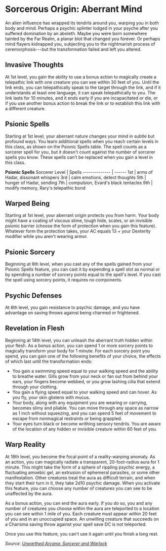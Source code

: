 # Sorcerous Origin: Aberrant Mind
An alien influence has wrapped its tendrils around you, warping you in both body and mind. Perhaps a psychic splinter lodged in your psyche after you suffered domination by an aboleth. Maybe you were born somewhere tainted by the Far Realm, a planar blot that changed you forever. Or perhaps mind flayers kidnapped you, subjecting you to the nightmarish process of ceremorphosis---but the transformation failed and left you altered.

## Invasive Thoughts
At 1st level, you gain the ability to use a bonus action to magically create a telepathic link with one creature you can see within 30 feet of you. Until the link ends, you can telepathically speak to the target through the link, and if it understands at least one language, it can speak telepathically to you. The link lasts for 10 minutes, and it ends early if you are incapacitated or die, or if you use another bonus action to break the link or to establish this link with a different creature.

## Psionic Spells
Starting at 1st level, your aberrant nature changes your mind in subtle but profound ways. You learn additional spells when you reach certain levels in this class, as shown on the Psionic Spells table. The spell counts as a sorcerer spell for you, but it doesn't count against the number of sorcerer spells you know. These spells can't be replaced when you gain a level in this class.

**Psionic Spells**
Sorcerer Level | Spells 
-------------- | ------
1st | arms of Hadar, dissonant whispers
3rd | calm emotions, detect thoughts
5th | hunger of Hadar, sending
7th | compulsion, Evard's black tentacles
9th | modify memory, Rary's telepathic bond

## Warped Being
Starting at 1st level, your aberrant origin protects you from harm. Your body might have a coating of viscous slime, tough hide, scales, or an invisible psionic barrier (choose the form of protection when you gain this feature). Whatever form the protection takes, your AC equals 13 + your Dexterity modifier while you aren't wearing armor.

## Psionic Sorcery
Beginning at 6th level, when you cast any of the spells gained from your Psionic Spells feature, you can cast it by expending a spell slot as normal or by spending a number of sorcery points equal to the spell's level. If you cast the spell using sorcery points, it requires no components.

## Psychic Defenses
At 6th level, you gain resistance to psychic damage, and you have advantage on saving throws against being charmed or frightened.

## Revelation in Flesh
Beginning at 14th level, you can unleash the aberrant truth hidden within your flesh. As a bonus action, you can spend 1 or more sorcery points to magically transform your body for 1 minute. For each sorcery point you spend, you can gain one of the following benefits of your choice, the effects of which last until the transformation ends:
* You gain a swimming speed equal to your walking speed and the ability to breathe water. Gills grow from your neck or fan out from behind your ears, your fingers become webbed, or you grow lashing cilia that extend through your clothing.
* You gain a flying speed equal to your walking speed and can hover. As you fly, your skin glistens with mucus.
* Your body, along with any equipment you are wearing or carrying, becomes slimy and pliable. You can move through any space as narrow as 1 inch without squeezing, and you can spend 5 feet of movement to escape from nonmagical restraints or being grappled.
* Your eyes turn black or become writhing sensory tendrils. You are aware of the location of any hidden or invisible creature within 60 feet of you.

## Warp Reality
At 18th level, you become the focal point of a reality-warping anomaly. As an action, you can magically radiate a transparent, 20-foot-radius aura for 1 minute. This might take the form of a sphere of rippling psychic energy, a fluctuating amoebic gel, an extrusion of ephemeral parasites, or some other manifestation. Other creatures treat the aura as difficult terrain, and when they start their turn in it, they take 2d10 psychic damage. When you activate this feature, you can choose any number of creatures you can see to be unaffected by the aura.

As a bonus action, you can end the aura early. If you do so, you and any number of creatures you choose within the aura are teleported to a location you can see within 1 mile of you. Each creature must appear within 20 feet of you and in an unoccupied space. An unwilling creature that succeeds on a Charisma saving throw against your spell save DC is not teleported.

Once you use this feature, you can't use it again until you finish a long rest.

*Source: [Unearthed Arcana: Sorcerer and Warlock](https://dnd.wizards.com/articles/unearthed-arcana/sorcerer-and-warlock)*
